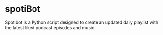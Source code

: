 # spotiBot
Spotibot is a Python script designed to create an updated daily playlist with the latest liked podcast episodes and music.
